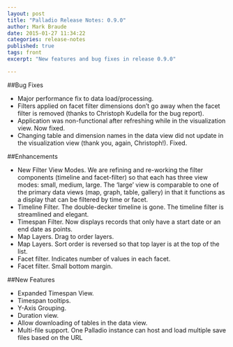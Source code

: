 ```yaml
---
layout: post
title: "Palladio Release Notes: 0.9.0"
author: Mark Braude
date: 2015-01-27 11:34:22
categories: release-notes
published: true
tags: front
excerpt: "New features and bug fixes in release 0.9.0"

---
```


##Bug Fixes

* Major performance fix to data load/processing.
* Filters applied on facet filter dimensions don’t go away when the facet filter is removed (thanks to Christoph Kudella for the bug report).
* Application was non-functional after refreshing while in the visualization view. Now fixed.</li>
* Changing table and dimension names in the data view did not update in the visualization view (thank you, again, Christoph!). Fixed. 


##Enhancements

* New Filter View Modes. We are refining and re-working the filter components (timeline and facet-filter) so that each has three view modes: small, medium, large. The ‘large’ view is comparable to one of the primary data views (map, graph, table, gallery) in that it functions as a display that can be filtered by time or facet. </li>
* Timeline Filter. The double-decker timeline is gone. The timeline filter is streamlined and elegant.</li>
* Timespan Filter. Now displays records that only have a start date or an end date as points.</li>
* Map Layers. Drag to order layers.</li>
* Map Layers. Sort order is reversed so that top layer is at the top of the list.</li>
* Facet filter. Indicates number of values in each facet.</li>
* Facet filter. Small bottom margin.</li>
</ul>

##New Features

* Expanded Timespan View.
* Timespan tooltips.
* Y-Axis Grouping.
* Duration view.
* Allow downloading of tables in the data view.
* Multi-file support. One Palladio instance can host and load multiple save files based on the URL
